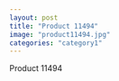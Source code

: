```yaml
---
layout: post
title: "Product 11494"
image: "product11494.jpg"
categories: "category1"
---
```

Product 11494
